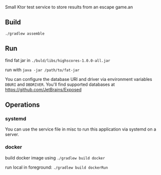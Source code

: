 Small Ktor test service to store results from an escape game.an

## Build

`./gradlew assemble`

## Run

find fat jar in `./buld/libs/highscores-1.0.0-all.jar`

run with `java -jar /path/to/fat-jar`

You can configure the database URI and driver via environment variables `DBURI` and `DBDRIVER`.
You'll find supported databases at https://github.com/JetBrains/Exposed

## Operations

### systemd

You can use the service file in misc to run this application via systemd on a server.

### docker

build docker image using `./gradlew build docker`

run local in foreground: `./gradlew build dockerRun`
